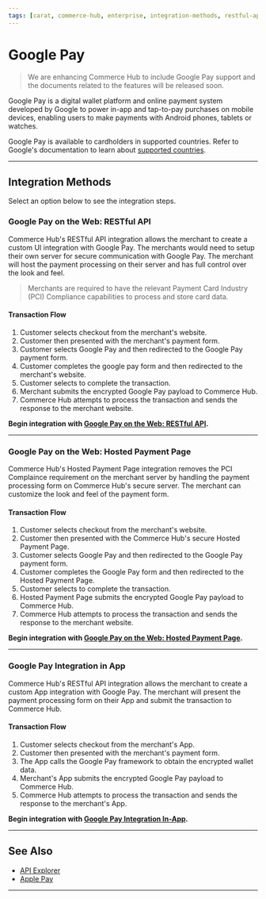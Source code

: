 ```yaml
---
tags: [carat, commerce-hub, enterprise, integration-methods, restful-api, hosted-payment-page, in-app, web, online, google-pay, wallet, mobile, getting-started]
---
```


# Google Pay

<!-- theme: danger -->
> We are enhancing Commerce Hub to include Google Pay support and the documents related to the features will be released soon.

Google Pay is a digital wallet platform and online payment system developed by Google to power in-app and tap-to-pay purchases on mobile devices, enabling users to make payments with Android phones, tablets or watches. 

Google Pay is available to cardholders in supported countries. Refer to Google's documentation to learn about [supported countries](https://support.google.com/pay/answer/9023773).

---

## Integration Methods

Select an option below to see the integration steps.

### Google Pay on the Web: RESTful API

Commerce Hub's RESTful API integration allows the merchant to create a custom UI integration with Google Pay. The merchants would need to setup their own server for secure communication with Google Pay. The merchant will host the payment processing on their server and has full control over the look and feel.

<!-- theme: warning -->
> Merchants are required to have the relevant Payment Card Industry (PCI) Compliance capabilities to process and store card data.

#### Transaction Flow

1. Customer selects checkout from the merchant's website.
2. Customer then presented with the merchant's payment form.
3. Customer selects Google Pay and then redirected to the Google Pay payment form.
4. Customer completes the google pay form and then redirected to the merchant's website.
5. Customer selects to complete the transaction.
6. Merchant submits the encrypted Google Pay payload to Commerce Hub.
7. Commerce Hub attempts to process the transaction and sends the response to the merchant website.

**Begin integration with [Google Pay on the Web: RESTful API](?path=docs/Online-Mobile-Digital/Wallets-AltPayments/Google-Pay/Google-Pay-Web-REST.md).**

---

### Google Pay on the Web: Hosted Payment Page

Commerce Hub's Hosted Payment Page integration removes the PCI Complaince requirement on the merchant server by handling the payment processing form on Commerce Hub's secure server. The merchant can customize the look and feel of the payment form.

#### Transaction Flow

1. Customer selects checkout from the merchant's website.
2. Customer then presented with the Commerce Hub's secure Hosted Payment Page.
3. Customer selects Google Pay and then redirected to the Google Pay payment form.
4. Customer completes the Google Pay form and then redirected to the Hosted Payment Page.
5. Customer selects to complete the transaction.
6. Hosted Payment Page submits the encrypted Google Pay payload to Commerce Hub.
7. Commerce Hub attempts to process the transaction and sends the response to the merchant website.

**Begin integration with [Google Pay on the Web: Hosted Payment Page](?path=docs/Online-Mobile-Digital/Wallets-AltPayments/Google-Pay/Google-Pay-Web-HPP.md).**

---

### Google Pay Integration in App

Commerce Hub's RESTful API integration allows the merchant to create a custom App integration with Google Pay. The merchant will present the payment processing form on their App and submit the transaction to Commerce Hub.

#### Transaction Flow

1. Customer selects checkout from the merchant's App.
2. Customer then presented with the merchant's payment form.
3. The App calls the Google Pay framework to obtain the encrypted wallet data.
4. Merchant's App submits the encrypted Google Pay payload to Commerce Hub.
5. Commerce Hub attempts to process the transaction and sends the response to the merchant's App.


**Begin integration with [Google Pay Integration In-App](?path=docs/Online-Mobile-Digital/Wallets-AltPayments/Google-Pay/Google-Pay-App.md).**

---

## See Also

- [API Explorer](../api/?type=post&path=/payments/v1/charges)
- [Apple Pay](?path=docs/Online-Mobile-Digital/Wallets-AltPayments/Apple-Pay/Apple-Pay.md)

---
